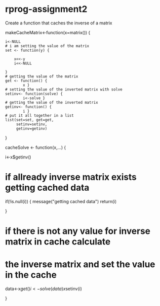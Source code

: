 # rprog-assignment2
Create a function that caches the inverse of a matrix

makeCacheMatrix<-function(x=matrix()) {
  
    i<-NULL
    # i am setting the value of the matrix
    set <- function(y) {
      
        x<<-y
        i<<-NULL
      
    }
    # getting the value of the matrix
    get <- function() {
            x }
    # setting the value of the inverted matrix with solve    
    setinv<- function(solve) {
            i<-solve }
    # getting the value of the inverted matrix 
    getinv<- function() {
            i }
    # put it all together in a list 
    list(set=set, get=get,
         setinv=setinv,
         getinv=getinv)
  
}

cacheSolve <- function(x,...) {
  
  i<-x$getinv() 
  # if allready inverse matrix exists getting cached data
  if(!is.null(i)) {
      message("getting cached data")
      return(i)
      
  }
  # if there is not any value for inverse matrix in cache calculate 
  # the inverse matrix and set the value in the cache
  
  data<-x$get()
  i<-solve(data)
  x$setinv(i)
  
}


